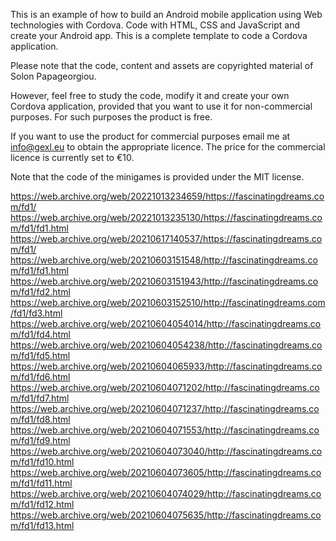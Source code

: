 ﻿This is an example of how to build an Android mobile application using Web technologies with Cordova.
Code with HTML, CSS and JavaScript and create your Android app. This is a complete template to code a Cordova application.

Please note that the code, content and assets are copyrighted material of Solon Papageorgiou.

However, feel free to study the code, modify it and create your own Cordova application,
provided that you want to use it for non-commercial purposes. For such purposes the 
product is free.

If you want to use the product for commercial purposes email me at info@gexl.eu
to obtain the appropriate licence. The price for the commercial licence is currently
set to €10. 

Note that the code of the minigames is provided under the MIT license.

https://web.archive.org/web/20221013234659/https://fascinatingdreams.com/fd1/
https://web.archive.org/web/20221013235130/https://fascinatingdreams.com/fd1/fd1.html
https://web.archive.org/web/20210617140537/https://fascinatingdreams.com/fd1/
https://web.archive.org/web/20210603151548/http://fascinatingdreams.com/fd1/fd1.html
https://web.archive.org/web/20210603151943/http://fascinatingdreams.com/fd1/fd2.html
https://web.archive.org/web/20210603152510/http://fascinatingdreams.com/fd1/fd3.html
https://web.archive.org/web/20210604054014/http://fascinatingdreams.com/fd1/fd4.html
https://web.archive.org/web/20210604054238/http://fascinatingdreams.com/fd1/fd5.html
https://web.archive.org/web/20210604065933/http://fascinatingdreams.com/fd1/fd6.html
https://web.archive.org/web/20210604071202/http://fascinatingdreams.com/fd1/fd7.html
https://web.archive.org/web/20210604071237/http://fascinatingdreams.com/fd1/fd8.html
https://web.archive.org/web/20210604071553/http://fascinatingdreams.com/fd1/fd9.html
https://web.archive.org/web/20210604073040/http://fascinatingdreams.com/fd1/fd10.html
https://web.archive.org/web/20210604073605/http://fascinatingdreams.com/fd1/fd11.html
https://web.archive.org/web/20210604074029/http://fascinatingdreams.com/fd1/fd12.html
https://web.archive.org/web/20210604075635/http://fascinatingdreams.com/fd1/fd13.html